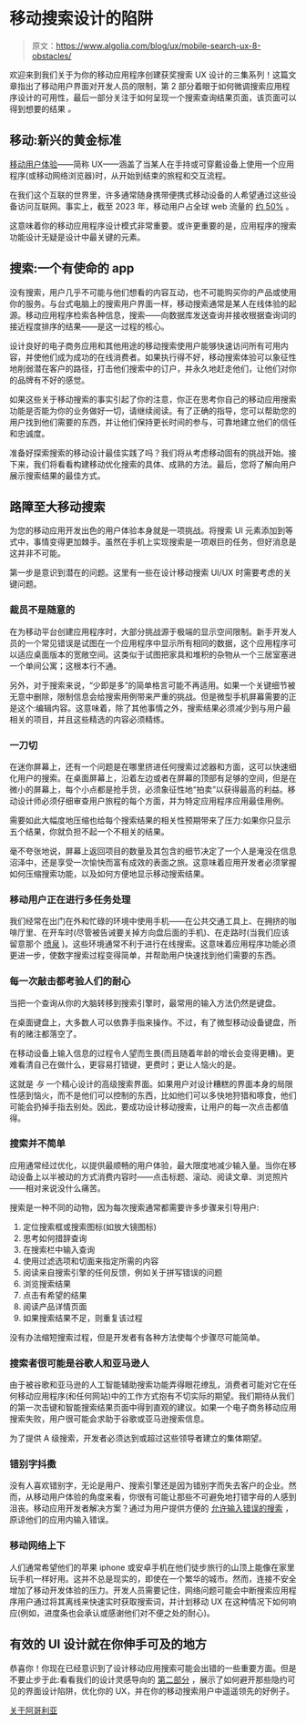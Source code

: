 # 移动搜索设计的陷阱

> 原文：<https://www.algolia.com/blog/ux/mobile-search-ux-8-obstacles/>

欢迎来到我们关于为你的移动应用程序创建获奖搜索 UX 设计的三集系列！这篇文章指出了移动用户界面对开发人员的限制，第 2 部分着眼于如何微调搜索应用程序设计的可用性，最后一部分关注于如何呈现一个搜索查询结果页面，该页面可以得到想要的结果 *。*

## [](#mobile-the-emerging-gold-standard)移动:新兴的黄金标准

[移动用户体验](https://www.algolia.com/blog/ux/mobile-apps-and-mobile-app-search-the-past-present-and-future/)——简称 UX——涵盖了当某人在手持或可穿戴设备上使用一个应用程序(或移动网络浏览器)时，从开始到结束的旅程和交互流程。

在我们这个互联的世界里，许多通常随身携带便携式移动设备的人希望通过这些设备访问互联网。事实上，截至 2023 年，移动用户占全球 web 流量的 [约 50%](https://www.statista.com/statistics/277125/share-of-website-traffic-coming-from-mobile-devices/#:~:text=Mobile%20accounts%20for%20approximately%20half,permanently%20surpassing%20it%20in%202020.) 。

这意味着你的移动应用程序设计模式非常重要。或许更重要的是，应用程序的搜索功能设计无疑是设计中最关键的元素。

## [](#search-an-app-with-a-mission)搜索:一个有使命的 app

没有搜索，用户几乎不可能与他们想看的内容互动，也不可能购买你的产品或使用你的服务。与台式电脑上的搜索用户界面一样，移动搜索通常是某人在线体验的起源。移动应用程序检索各种信息，搜索——向数据库发送查询并接收根据查询词的接近程度排序的结果——是这一过程的核心。

设计良好的电子商务应用和其他用途的移动搜索使用户能够快速访问所有可用内容，并使他们成为成功的在线消费者。如果执行得不好，移动搜索体验可以象征性地削弱潜在客户的路径，打击他们搜索中的订户，并永久地赶走他们，让他们对你的品牌有不好的感觉。

如果这些关于移动搜索的事实引起了你的注意，你正在思考你自己的移动应用搜索功能是否能为你的业务做好一切，请继续阅读。有了正确的指导，您可以帮助您的用户找到他们需要的东西，并让他们保持更长时间的参与，可靠地建立他们的信任和忠诚度。

准备好探索搜索的移动设计最佳实践了吗？我们将从考虑移动固有的挑战开始。接下来，我们将看看构建移动优化搜索的具体、成熟的方法。最后，您将了解向用户展示搜索结果的最佳方式。

## [](#roadblocks-to-great-mobile-search)路障至大移动搜索

为您的移动应用开发出色的用户体验本身就是一项挑战。将搜索 UI 元素添加到等式中，事情变得更加棘手。虽然在手机上实现搜索是一项艰巨的任务，但好消息是这并非不可能。

第一步是意识到潜在的问题。这里有一些在设计移动搜索 UI/UX 时需要考虑的关键问题。

### [](#downsizing-isn%e2%80%99t-optional)裁员不是随意的

在为移动平台创建应用程序时，大部分挑战源于极端的显示空间限制。新手开发人员的一个常见错误是试图在一个应用程序中显示所有相同的数据，这个应用程序可以适应桌面版本的宽敞空间。这类似于试图把家具和堆积的杂物从一个三居室塞进一个单间公寓；这根本行不通。

另外，对于搜索来说，“少即是多”的简单格言可能不再适用。如果一个关键细节被无意中删除，限制信息会给搜索用例带来严重的挑战。但是微型手机屏幕需要的正是这个:编辑内容。这意味着，除了其他事情之外，搜索结果必须减少到与用户最相关的项目，并且这些精选的内容必须精练。

### [](#one-size-doesn%e2%80%99t-fit-all)一刀切

在迷你屏幕上，还有一个问题是在哪里挤进任何搜索过滤器和方面，这可以快速细化用户的搜索。在桌面屏幕上，沿着左边或者在屏幕的顶部有足够的空间，但是在微小的屏幕上，每个小点都是抢手货，必须象征性地“拍卖”以获得最高的利益。移动设计师必须仔细审查用户旅程的每个方面，并为特定应用程序应用最佳用例。

需要如此大幅度地压缩也给每个搜索结果的相关性预期带来了压力:如果你只显示五个结果，你就负担不起一个不相关的结果。

毫不夸张地说，屏幕上返回项目的数量及其包含的细节决定了一个人是淹没在信息沼泽中，还是享受一次愉快而富有成效的表面之旅。这意味着应用开发者必须掌握如何压缩搜索功能，以及如何方便地显示移动搜索结果。

### [](#mobile-users-are-multitasking)移动用户正在进行多任务处理

我们经常在出门在外和忙碌的环境中使用手机——在公共交通工具上、在拥挤的咖啡厅里、在开车时(尽管被告诫要关掉方向盘后面的手机)、在走路时(当我们应该留意那个 [喷泉](https://www.youtube.com/watch?v=ZXYY_ep5Nh0) )。这些环境通常不利于进行在线搜索。这意味着应用程序功能必须更进一步，使数字搜索过程变得简单，并帮助用户快速找到他们需要的东西。

### [](#every-tap-tests-people%e2%80%99s-patience)每一次敲击都考验人们的耐心

当把一个查询从你的大脑转移到搜索引擎时，最常用的输入方法仍然是键盘。

在桌面键盘上，大多数人可以依靠手指来操作。不过，有了微型移动设备键盘，所有的赌注都落空了。

在移动设备上输入信息的过程令人望而生畏(而且随着年龄的增长会变得更糟)。更难看清自己在做什么，更容易打错键，更费时；更让人恼火的是。

这就是 *与* 一个精心设计的高级搜索界面。如果用户对设计糟糕的界面本身的局限性感到恼火，而不是他们可以控制的东西，比如他们可以多快地狩猎和啄食，他们可能会扔掉手指去别处。因此，要成功设计移动搜索，让用户的每一次点击都值得。

### [](#searching-isn%e2%80%99t-simple)搜索并不简单

应用通常经过优化，以提供最顺畅的用户体验，最大限度地减少输入量。当你在移动设备上以半被动的方式消费内容时——点击标题、滚动、阅读文章、浏览照片——相对来说没什么痛苦。

搜索是一种不同的动物，因为每次搜索通常都需要许多步骤来引导用户:

1.  定位搜索框或搜索图标(如放大镜图标)
2.  思考如何措辞查询
3.  在搜索栏中输入查询
4.  使用过滤选项和切面来指定所需的内容
5.  阅读来自搜索引擎的任何反馈，例如关于拼写错误的问题
6.  浏览搜索结果
7.  点击有希望的结果
8.  阅读产品详情页面
9.  如果搜索结果不足，则重复该过程

没有办法缩短搜索过程，但是开发者有各种方法使每个步骤尽可能简单。

### [](#searchers-are-likely-googlers-and-amazonians)搜索者很可能是谷歌人和亚马逊人

由于被谷歌和亚马逊的人工智能辅助搜索功能弄得眼花缭乱，消费者可能对它在任何移动应用程序(和任何网站)中的工作方式抱有不切实际的期望。我们期待从我们的第一次击键和智能搜索结果页面中得到直观的建议。如果一个电子商务移动应用搜索失败，用户很可能会求助于谷歌或亚马逊搜索信息。

为了提供 A 级搜索，开发者必须达到或超过这些领导者建立的集体期望。

### [](#typos-shake-things-up)错别字抖擞

没有人喜欢错别字，无论是用户、搜索引擎还是因为错别字而失去客户的企业。然而，从移动用户体验的角度来看，你很有可能让那些不可避免地打错字母的人感到沮丧。移动应用开发者解决方案？通过为用户提供方便的 [允许输入错误的搜索](https://www.algolia.com/doc/guides/managing-results/optimize-search-results/typo-tolerance/) ，原谅他们的应用内输入错误。

### [](#mobile-networks-go-up-and-down)移动网络上下

人们通常希望他们的苹果 iphone 或安卓手机在他们徒步旅行的山顶上能像在家里玩手机一样好用。这并不总是现实的，即使在一个繁华的城市。然而，连接不安全增加了移动开发体验的压力。开发人员需要记住，网络问题可能会中断搜索应用程序用户通过将其离线来快速实时获取搜索词，并计划移动 UX 在这种情况下如何响应(例如，进度条也会承认或感谢他们对不便之处的耐心)。

## [](#effective-ui-design-is-in-your-reach)有效的 UI 设计就在你伸手可及的地方

恭喜你！你现在已经意识到了设计移动应用搜索可能会出错的一些重要方面。但是不要止步于此:看看我们的设计灵感导向的 [第二部分](https://www.algolia.com/blog/ux/mobile-search-ux-part-two-deconstructing-mobile-search/) ，展示了如何避开那些隐约可见的界面设计陷阱，优化你的 UX，并在你的移动搜索用户中遥遥领先的好例子。

[关于阿哥利亚](https://www.algolia.com/products/)